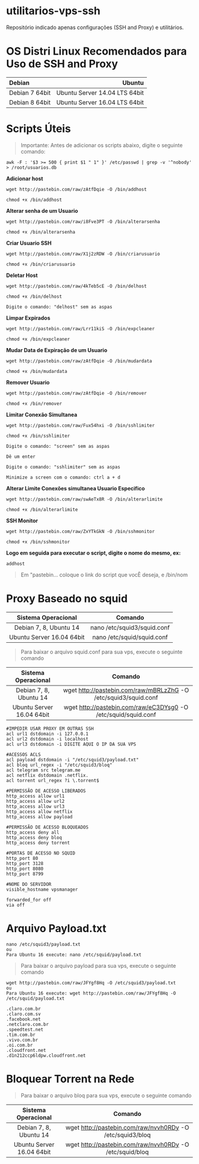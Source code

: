 # utilitarios-vps-ssh
Repositório indicado apenas configurações (SSH and Proxy) e utilitários.

# OS Distri Linux Recomendados para Uso de SSH and Proxy

| Debian | Ubuntu |
| :---         |          ---: |
| Debian 7 64bit   | Ubuntu Server 14.04 LTS 64bit    |
| Debian 8 64bit     | Ubuntu Server 16.04 LTS 64bit      |

# Scripts Úteis

> Importante: Antes de adicionar os scripts abaixo, digite o seguinte comando:
```
awk -F : '$3 >= 500 { print $1 " 1" }' /etc/passwd | grep -v '^nobody' > /root/usuarios.db
```

**Adicionar host**
```
wget http://pastebin.com/raw/zAtfDqie -O /bin/addhost

chmod +x /bin/addhost

```

**Alterar senha de um Usuario**
```
wget http://pastebin.com/raw/i8Fve3PT -O /bin/alterarsenha

chmod +x /bin/alterarsenha
```

**Criar Usuario SSH**
```
wget http://pastebin.com/raw/X1j2zRDW -O /bin/criarusuario

chmod +x /bin/criarusuario
```

**Deletar Host**
```
wget http://pastebin.com/raw/4kTeb5cE -O /bin/delhost

chmod +x /bin/delhost

Digite o comando: "delhost" sem as aspas
```

**Limpar Expirados**
```
wget http://pastebin.com/raw/Lrr11kiS -O /bin/expcleaner

chmod +x /bin/expcleaner
```

**Mudar Data de Expiração de um Usuario**
```
wget http://pastebin.com/raw/zAtfDqie -O /bin/mudardata

chmod +x /bin/mudardata
```

**Remover Usuario**
```
wget http://pastebin.com/raw/zAtfDqie -O /bin/remover

chmod +x /bin/remover
```

**Limitar Conexão Simultanea**
```
wget http://pastebin.com/raw/Fux54hxi -O /bin/sshlimiter

chmod +x /bin/sshlimiter

Digite o comando: "screen" sem as aspas

Dê um enter

Digite o comando: "sshlimiter" sem as aspas

Minimize a screen com o comando: ctrl a + d
```

**Alterar Limite Conexões simultanea Usuario Especifico**
```
wget http://pastebin.com/raw/swAeTx8R -O /bin/alterarlimite

chmod +x /bin/alterarlimite
```

**SSH Monitor**
```
wget http://pastebin.com/raw/ZxYTkGkN -O /bin/sshmonitor

chmod +x /bin/sshmonitor
```

**Logo em seguida para executar o script, digite o nome do mesmo, ex:**

```
addhost
```

>Em "pastebin... coloque o link do script que vocÊ deseja, e /bin/nom

# Proxy Baseado no squid


| Sistema Operacional | Comando |
| :---:         |          :---: |
| Debian 7, 8, Ubuntu 14   | nano /etc/squid3/squid.conf    |
| Ubuntu Server 16.04 64bit    | nano /etc/squid/squid.conf      |

> Para baixar o arquivo squid.conf para sua vps, execute o seguinte comando

| Sistema Operacional | Comando |
| :---:         |          :---: |
| Debian 7, 8, Ubuntu 14   | wget http://pastebin.com/raw/mBRLzZhG -O /etc/squid3/squid.conf    |
| Ubuntu Server 16.04 64bit    | wget http://pastebin.com/raw/eC3DYsg0 -O /etc/squid/squid.conf      |

```
#IMPEDIR USAR PROXY EM OUTRAS SSH
acl url1 dstdomain -i 127.0.0.1
acl url2 dstdomain -i localhost
acl url3 dstdomain -i DIGITE AQUI O IP DA SUA VPS

#ACESSOS ACLS
acl payload dstdomain -i "/etc/squid3/payload.txt"
acl bloq url_regex -i "/etc/squid3/bloq"
acl telegram src telegram.me
acl netflix dstdomain .netflix.
acl torrent url_regex ?i \.torrent$

#PERMISSÃO DE ACESSO LIBERADOS
http_access allow url1
http_access allow url2
http_access allow url3
http_access allow netflix
http_access allow payload

#PERMISSÃO DE ACESSO BLOQUEADOS
http_access deny all
http_access deny bloq
http_access deny torrent

#PORTAS DE ACESSO NO SQUID
http_port 80
http_port 3128
http_port 8080
http_port 8799

#NOME DO SERVIDOR
visible_hostname vpsmanager

forwarded_for off
via off
```

# Arquivo Payload.txt

```
nano /etc/squid3/payload.txt
ou
Para Ubuntu 16 execute: nano /etc/squid/payload.txt
```

> Para baixar o arquivo payload para sua vps, execute o seguinte comando

```
wget http://pastebin.com/raw/JFYgf8Hq -O /etc/squid3/payload.txt
ou
Para Ubuntu 16 execute: wget http://pastebin.com/raw/JFYgf8Hq -O /etc/squid/payload.txt
```

```
.claro.com.br
.claro.com.sv
.facebook.net
.netclaro.com.br
.speedtest.net
.tim.com.br
.vivo.com.br
.oi.com.br
.cloudfront.net
.d1n212ccp6ldpw.cloudfront.net
```

# Bloquear Torrent na Rede


> Para baixar o arquivo bloq para sua vps, execute o seguinte comando

| Sistema Operacional | Comando |
| :---:         |          :---: |
| Debian 7, 8, Ubuntu 14   | wget http://pastebin.com/raw/nvvh0RDy -O /etc/squid3/bloq    |
| Ubuntu Server 16.04 64bit    | wget http://pastebin.com/raw/nvvh0RDy -O /etc/squid/bloq      |
